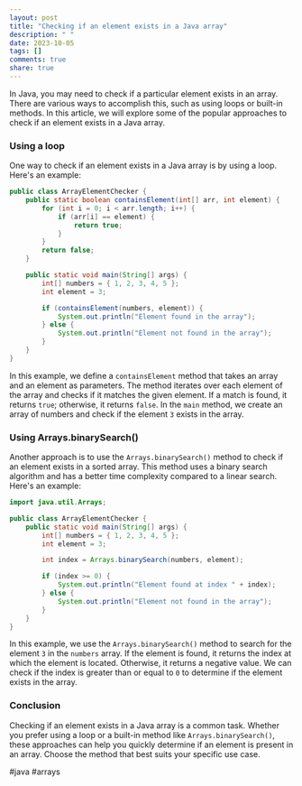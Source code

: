 ```yaml
---
layout: post
title: "Checking if an element exists in a Java array"
description: " "
date: 2023-10-05
tags: []
comments: true
share: true
---
```


In Java, you may need to check if a particular element exists in an array. There are various ways to accomplish this, such as using loops or built-in methods. In this article, we will explore some of the popular approaches to check if an element exists in a Java array.

### Using a loop

One way to check if an element exists in a Java array is by using a loop. Here's an example:

```java
public class ArrayElementChecker {
    public static boolean containsElement(int[] arr, int element) {
        for (int i = 0; i < arr.length; i++) {
            if (arr[i] == element) {
                return true;
            }
        }
        return false;
    }

    public static void main(String[] args) {
        int[] numbers = { 1, 2, 3, 4, 5 };
        int element = 3;

        if (containsElement(numbers, element)) {
            System.out.println("Element found in the array");
        } else {
            System.out.println("Element not found in the array");
        }
    }
}
```

In this example, we define a `containsElement` method that takes an array and an element as parameters. The method iterates over each element of the array and checks if it matches the given element. If a match is found, it returns `true`; otherwise, it returns `false`. In the `main` method, we create an array of numbers and check if the element `3` exists in the array.

### Using Arrays.binarySearch()

Another approach is to use the `Arrays.binarySearch()` method to check if an element exists in a sorted array. This method uses a binary search algorithm and has a better time complexity compared to a linear search. Here's an example:

```java
import java.util.Arrays;

public class ArrayElementChecker {
    public static void main(String[] args) {
        int[] numbers = { 1, 2, 3, 4, 5 };
        int element = 3;

        int index = Arrays.binarySearch(numbers, element);

        if (index >= 0) {
            System.out.println("Element found at index " + index);
        } else {
            System.out.println("Element not found in the array");
        }
    }
}
```

In this example, we use the `Arrays.binarySearch()` method to search for the element `3` in the `numbers` array. If the element is found, it returns the index at which the element is located. Otherwise, it returns a negative value. We can check if the index is greater than or equal to `0` to determine if the element exists in the array.

### Conclusion

Checking if an element exists in a Java array is a common task. Whether you prefer using a loop or a built-in method like `Arrays.binarySearch()`, these approaches can help you quickly determine if an element is present in an array. Choose the method that best suits your specific use case.

#java #arrays